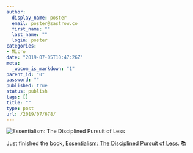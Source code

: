 ```yaml
---
author:
  display_name: poster
  email: poster@zastrow.co
  first_name: ""
  last_name: ""
  login: poster
categories:
- Micro
date: "2019-07-05T10:47:26Z"
meta:
  _wpcom_is_markdown: "1"
parent_id: "0"
password: ""
published: true
status: publish
tags: []
title: ""
type: post
url: /2019/07/678/
---
```

<p><img src="https://i.gr-assets.com/images/S/compressed.photo.goodreads.com/books/1454807821l/28950082.jpg" alt="Essentialism: The Disciplined Pursuit of Less" /></p>

<p>Just finished the book, <a href="https://www.goodreads.com/review/show/2883892728?utm_medium=api&amp;utm_source=rss">Essentialism: The Disciplined Pursuit of Less</a>. 📚</p>